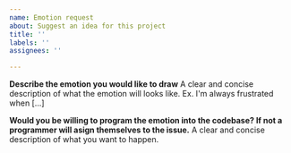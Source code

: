```yaml
---
name: Emotion request
about: Suggest an idea for this project
title: ''
labels: ''
assignees: ''

---
```


**Describe the emotion you would like to draw**
A clear and concise description of what the emotion will looks like. Ex. I'm always frustrated when [...]

**Would you be willing to program the emotion into the codebase? If not a programmer will asign themselves to the issue.**
A clear and concise description of what you want to happen.
